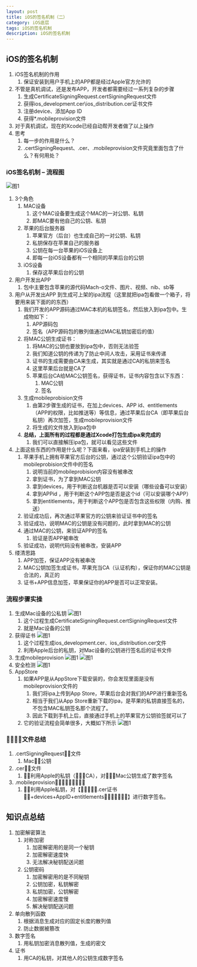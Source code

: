 ```yaml
---
layout: post
title: iOS的签名机制（二）
category: iOS底层
tags: iOS的签名机制
description: iOS的签名机制
---
```


## iOS的签名机制
1. iOS签名机制的作用
    1. 保证安装到用户手机上的APP都是经过Apple官方允许的
2. 不管是真机调试，还是发布APP，开发者都需要经过一系列复杂的步骤
    1. 生成CertificateSigningRequest.certSigningRequest文件
    2. 获得ios_development.cer\ios_distribution.cer证书文件
    3. 注册device、添加App ID
    4. 获得*.mobileprovision文件
3. 对于真机调试，现在的Xcode已经自动帮开发者做了以上操作
4. 思考
    1. 每一步的作用是什么？
    2. .certSigningRequest、.cer、.mobileprovision文件究竟里面包含了什么？有何用处？

### iOS签名机制 – 流程图 
![图1](https://gitee.com/zhonghua123/blogimgs/raw/master/img/qianming27.png) 

1. 3个角色
    1. MAC设备
        1. 这个MAC设备要生成这个MAC的一对公钥、私钥
        2. 即MAC要有他自己的公钥、私钥
    2. 苹果的后台服务器
        1. 苹果官方（后台）也生成自己的一对公钥、私钥
        2. 私钥保存在苹果自己的服务器
        3. 公钥在每一台苹果的iOS设备上
        4. 即每一台iOS设备都有一个相同的苹果后台的公钥
    3. iOS设备
        1. 保存这苹果后台的公钥
2. 用户开发出APP
    1. 包中主要包含苹果的源代码Mach-o文件、图片、视频、nib、sb等
3. 用户从开发出APP 到生成可上架的ipa流程（这里就把ipa包看做一个箱子，将要用来装下面的的东西）
    1. 我们开发的APP源码通过MAC本机的私钥签名，然后放入到ipa包中。生成物如下：
        1. APP源码包
        2. 签名（APP源码包的散列值通过MAC私钥加密后的值）
    2. 将MAC公钥生成证书：
        1. 将MAC的公钥也要放到ipa包中，否则无法验签
        2. 我们知道公钥的传递为了防止中间人攻击，采用证书来传递
        3. 证书的生成需要由CA来生成，其实就是通过CA的私钥来签名
        4. 这里苹果后台就是CA了
        5. 苹果后台CA给MAC公钥签名，获得证书，证书内容包含以下东西：
            1. MAC公钥
            2. 签名
    3. 生成mobileprobision文件
        1. 由第2步骤生成的证书，在加上devices、APP id、entitlements（APP的权限，比如推送等）等信息，通过苹果后台CA（即苹果后台私钥）再次加签，生成mobileprovision文件
        2. 将生成的文件放入到ipa包中
    4. **总结，上面所有的过程都是通过Xcode打包生成ipa来完成的**
        1. 我们可以直接解压ipa包，就可以看见这些文件
4. 上面这些东西的作用是什么呢？下面来看，ipa安装到手机上的操作
    1. 苹果手机上拥有苹果官方后台的公钥，通过这个公钥验证ipa包中的mobileprobision文件中的签名
        1. 说明当前的mobileprobision内容没有被串改
        2. 拿到证书，为了拿到MAC公钥
        3. 拿到devices，用于判断这台机器是否可以安装（哪些设备可以安装）
        4. 拿到APPid ，用于判断这个APP包是否是这个id（可以安装哪个APP）
        5. 拿到entitlements，用于判断这个APP包是否包含这些权限（内购、推送）
    2. 验证成功后，再次通过苹果官方的公钥来验证证书中的签名
    3. 验证成功，说明MAC的公钥是没有问题的，此时拿到MAC的公钥
    4. 通过MAC的公钥，来验证APP的签名
        1. 验证是否APP被串改
    5. 验证成功，说明代码没有被串改，安装APP
5. 缕清思路
    1. APP加签，保证APP没有被串改
    2. MAC公钥加签生成证书，苹果充当CA（认证机构），保证你的MAC公钥是合法的，真正的
    3. 证书+APP信息加签，苹果保证你的APP是否可以正常安装。

### 流程步骤实操
1. 生成Mac设备的公私钥 
    ![图1](https://gitee.com/zhonghua123/blogimgs/raw/master/img/qianming28.png) 
    1. 这个过程生成CertificateSigningRequest.certSigningRequest文件
    2. 就是Mac设备的公钥
2. 获得证书 
    ![图1](https://gitee.com/zhonghua123/blogimgs/raw/master/img/qianming29.png) 
    1. 这个过程生成ios_development.cer、ios_distribution.cer文件
    2. 利用Apple后台的私钥，对Mac设备的公钥进行签名后的证书文件
3. 生成mobileprovision 
    ![图1](https://gitee.com/zhonghua123/blogimgs/raw/master/img/qianming30.png) 
    ![图1](https://gitee.com/zhonghua123/blogimgs/raw/master/img/qianming31.png) 
4. 安全检测 
    ![图1](https://gitee.com/zhonghua123/blogimgs/raw/master/img/qianming32.png) 
5. AppStore 
    1. 如果APP是从AppStore下载安装的，你会发现里面是没有mobileprovision文件的
        1. 我们将ipa上传到App Store，苹果后台会对我们的APP进行重新签名
        2. 相当于我们从App Store重新下载的ipa，是苹果的私钥直接签名的，不包含MAC私钥签名那个流程了。
        3. 因此下载到手机上后，直接通过手机上的苹果官方公钥验签就可以了
    2. 它的验证流程会简单很多，大概如下所示 
        ![图1](https://gitee.com/zhonghua123/blogimgs/raw/master/img/qianming33.png) 

### 􏰀􏰁􏰂􏰃文件总结
1. .certSigningRequest􏰀􏰁文件
    1. Mac􏰄􏰅公钥
2. .cer􏰀􏰁文件
    1. 􏰆􏰇利用Apple的私钥（􏰈􏰅􏰉CA），对􏰊􏰋􏰌Mac公钥生成了数字签名
3. .mobileprovision􏰄􏰅􏰍􏰎􏰏􏰐􏰑􏰒􏰓
    1. 􏰆􏰇利用Apple私钥，对【􏰈􏰅􏰋􏰌􏰔.cer证书􏰕􏰖+devices+AppID+entitlements􏰗􏰘􏰙􏰐􏰑􏰒􏰓】进行数字签名。

## 知识点总结
1. 加密解密算法
    1. 对称加密
        1. 加密解密用的是同一个秘钥
        2. 加密解密速度快
        3. 无法解决秘钥配送问题
    2. 公钥密码
        1. 加密解密用的是不同秘钥
        2. 公钥加密，私钥解密
        3. 私钥加密，公钥解密
        4. 加密解密速度慢
        5. 解决秘钥配送问题
2. 单向散列函数
    1. 根据消息生成对应的固定长度的散列值
    2. 防止数据被篡改
3. 数字签名
    1. 用私钥加密消息散列值，生成的密文
4. 证书
    1. 用CA的私钥，对其他人的公钥生成数字签名


